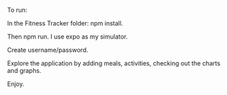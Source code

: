 To run:

In the Fitness Tracker folder: npm install.

Then npm run. I use expo as my simulator.

Create username/password.  

Explore the application by adding meals, activities, checking out the charts and graphs.

Enjoy. 